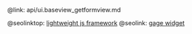 @link: api/ui.baseview_getformview.md

@seolinktop: [lightweight js framework](https://webix.com)
@seolink: [gage widget](https://webix.com/widget/gage/)